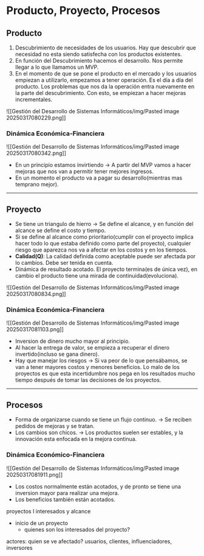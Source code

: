 # Producto, Proyecto, Procesos

## Producto
1. Descubrimiento de necesidades de los usuarios. Hay que descubrir que necesidad no esta siendo satisfecha con los productos existentes.
2. En función del Descubrimiento hacemos el desarrollo. Nos permite llegar a lo que llamamos un MVP.
3. En el momento de que se pone el producto en el mercado y los usuarios empiezan a utilizarlo, empezamos a tener operación. Es el día a día del producto. Los problemas que nos da la operación entra nuevamente en la parte del descubrimiento. Con esto, se empiezan a hacer mejoras incrementales.

![[Gestión del Desarrollo de Sistemas Informáticos/img/Pasted image 20250317080229.png]]


### Dinámica Económica-Financiera
![[Gestión del Desarrollo de Sistemas Informáticos/img/Pasted image 20250317080342.png]]

- En un principio estamos invirtiendo -> A partir del MVP vamos a hacer mejoras que nos van a permitir tener mejores ingresos.
- En un momento el producto va a pagar su desarrollo(mientras mas temprano mejor).


---

## Proyecto
- Se tiene un triangulo de hierro -> Se define el alcance, y en función del alcance se define el costo y tiempo.
- Si se define al alcance como prioritario(cumplir con el proyecto implica hacer todo lo que estaba definido como parte del proyecto), cualquier riesgo que aparezca nos va a afectar en los costos y en los tiempos.
- **Calidad(Q)**: La calidad definida como aceptable puede ser afectada por lo cambios. Debe ser tenida en cuenta.
- Dinámica de resultado acotado. El proyecto termina(es de única vez), en cambio el producto tiene una mirada de continuidad(evoluciona).

![[Gestión del Desarrollo de Sistemas Informáticos/img/Pasted image 20250317080834.png]]

### Dinámica Económica-Financiera

![[Gestión del Desarrollo de Sistemas Informáticos/img/Pasted image 20250317081103.png]]

- Inversion de dinero mucho mayor al principio.
- Al hacer la entrega de valor, se empieza a recuperar el dinero invertido(incluso se gana dinero).
- Hay que manejar los riesgos -> Si va peor de lo que pensábamos, se van a tener mayores costos y menores beneficios. Lo malo de los proyectos es que esta incertidumbre nos pega en los resultados mucho tiempo después de tomar las decisiones de los proyectos.


---

## Procesos
- Forma de organizarse cuando se tiene un flujo continuo. -> Se reciben pedidos de mejoras y se tratan.
- Los cambios son chicos. -> Los productos suelen ser estables, y la innovación esta enfocada en la mejora continua.

### Dinámica Económico-Financiera

![[Gestión del Desarrollo de Sistemas Informáticos/img/Pasted image 20250317081911.png]]

- Los costos normalmente están acotados, y de pronto se tiene una inversion mayor para realizar una mejora.
- Los beneficios también están acotados.


proyectos I
interesados y alcance

- inicio de un proyecto
	- quienes son los interesados del proyecto?

actores: quien se ve afectado? usuarios, clientes, influenciadores, inversores